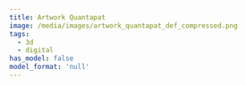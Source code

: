 ```yaml
---
title: Artwork Quantapat
image: /media/images/artwork_quantapat_def_compressed.png
tags:
  - 3d
  - digital
has_model: false
model_format: 'null'
---
```

